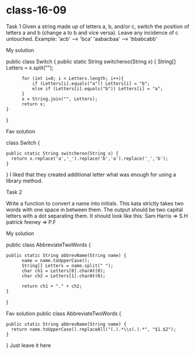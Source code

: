 # class-16-09
Task 1
Given a string made up of letters a, b, and/or c, switch the position of letters a and b (change a to b and vice versa). Leave any incidence of c untouched.
Example:
'acb' --> 'bca'
'aabacbaa' --> 'bbabcabb'

My solution

  public class Switch {
    public static String switcheroo(String x) {
      String[] Letters = x.split("");

          for (int i=0; i < Letters.length; i++){
              if (Letters[i].equals("a")) Letters[i] = "b";
              else if (Letters[i].equals("b")) Letters[i] = "a";
          }
          x = String.join("", Letters);
          return x;
    }
  }

Fav solution

  class Switch {

    public static String switcheroo(String x) {
      return x.replace('a','_').replace('b','a').replace('_','b');
    }

  }
I liked that they created additional letter what was enough for using a library method.

Task 2

Write a function to convert a name into initials. This kata strictly takes two words with one space in between them.
The output should be two capital letters with a dot separating them.
It should look like this:
Sam Harris => S.H
patrick feeney => P.F

My solution

  public class AbbreviateTwoWords {

    public static String abbrevName(String name) {
          name = name.toUpperCase();
          String[] Letters = name.split(" ");
          char ch1 = Letters[0].charAt(0);
          char ch2 = Letters[1].charAt(0);

          return ch1 + "." + ch2;
    }
  }


Fav solution
  public class AbbreviateTwoWords {

    public static String abbrevName(String name) {
      return name.toUpperCase().replaceAll("(.).*\\s(.).*", "$1.$2");
    }

  }
Just leave it here
